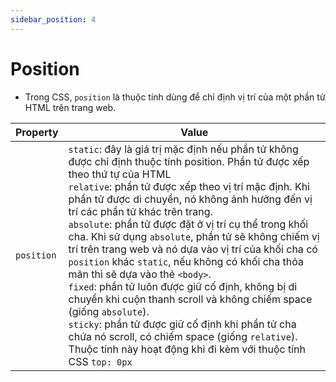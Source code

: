 ```yaml
---
sidebar_position: 4
---
```


# Position

- Trong CSS, `position` là thuộc tính dùng để chỉ định vị trí của một phần tử HTML trên trang web.

| Property   | Value                                                                                                                                                                                                                                                                                                                                                                                                                                                                                                                                                                                                                                                                                                                                                                                                                                                     |
| ---------- | --------------------------------------------------------------------------------------------------------------------------------------------------------------------------------------------------------------------------------------------------------------------------------------------------------------------------------------------------------------------------------------------------------------------------------------------------------------------------------------------------------------------------------------------------------------------------------------------------------------------------------------------------------------------------------------------------------------------------------------------------------------------------------------------------------------------------------------------------------- |
| `position` | `static`: đây là giá trị mặc định nếu phần tử không được chỉ định thuộc tính position. Phần tử được xếp theo thứ tự của HTML<br />`relative`: phần tử được xếp theo vị trí mặc định. Khi phần tử được di chuyển, nó không ảnh hưởng đến vị trí các phần tử khác trên trang.<br />`absolute`: phần tử được đặt ở vị trí cụ thể trong khối cha. Khi sử dụng `absolute`, phần tử sẽ không chiếm vị trí trên trang web và nó dựa vào vị trí của khối cha có `position` khác `static`, nếu không có khối cha thỏa mãn thì sẽ dựa vào thẻ `<body>`.<br />`fixed`: phần tử luôn được giữ cố định, không bị di chuyển khi cuộn thanh scroll và không chiếm space (giống `absolute`).<br />`sticky`: phần tử được giữ cố định khi phần tử cha chứa nó scroll, có chiếm space (giống `relative`). Thuộc tính này hoạt động khi đi kèm với thuộc tính CSS `top: 0px` |
